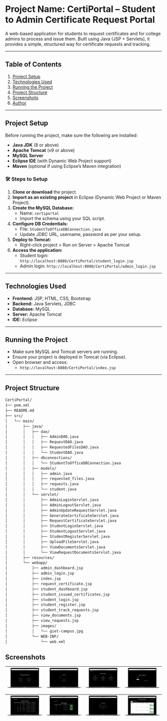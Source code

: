 # Project Name: **CertiPortal – Student to Admin Certificate Request Portal**

A web-based application for students to request certificates and for college admins to process and issue them. Built using Java (JSP + Servlets), it provides a simple, structured way for certificate requests and tracking.

---

## Table of Contents

1. [Project Setup](#project-setup)  
2. [Technologies Used](#technologies-used)  
3. [Running the Project](#running-the-project)  
4. [Project Structure](#project-structure)  
5. [Screenshots](#screenshots)  
6. [Author](#author)  

---

## Project Setup

Before running the project, make sure the following are installed:

- **Java JDK** (8 or above)
- **Apache Tomcat** (v9 or above)
- **MySQL Server**
- **Eclipse IDE** (with Dynamic Web Project support)
- **Maven** (optional if using Eclipse’s Maven integration)

### 🛠️ Steps to Setup

1. **Clone or download** the project.
2. **Import as an existing project** in Eclipse (Dynamic Web Project or Maven Project).
3. **Create the MySQL Database:**
   - Name: `certiportal`
   - Import the schema using your SQL script.
4. **Configure DB Credentials:**
   - File: `StudentToOfficeDBConnection.java`
   - Update JDBC URL, username, password as per your setup.
5. **Deploy to Tomcat:**
   - Right-click project > Run on Server > Apache Tomcat
6. **Access the application:**
   - Student login: `http://localhost:8080/CertiPortal/student_login.jsp`
   - Admin login: `http://localhost:8080/CertiPortal/admin_login.jsp`

---

## Technologies Used

- **Frontend:** JSP, HTML, CSS, Bootstrap
- **Backend:** Java Servlets, JDBC
- **Database:** MySQL
- **Server:** Apache Tomcat
- **IDE:** Eclipse

---

## Running the Project

- Make sure MySQL and Tomcat servers are running.
- Ensure your project is deployed in Tomcat (via Eclipse).
- Open browser and access:
  - `http://localhost:8080/CertiPortal/index.jsp`

---

## Project Structure

```bash
CertiPortal/
├── pom.xml
├── README.md
├── src/
│   └── main/
│       ├── java/
│       │   ├── dao/
│       │   │   ├── AdminDAO.java
│       │   │   ├── RequestDAO.java
│       │   │   ├── RequestedFilesDAO.java
│       │   │   └── StudentDAO.java
│       │   ├── dbconnections/
│       │   │   └── StudentToOfficeDBConnection.java
│       │   ├── models/
│       │   │   ├── admin.java
│       │   │   ├── requested_files.java
│       │   │   ├── requests.java
│       │   │   └── student.java
│       │   └── servlet/
│       │       ├── AdminLoginServlet.java
│       │       ├── AdminLogoutServlet.java
│       │       ├── AdminUpdateRequestServlet.java
│       │       ├── GenerateCertificateServlet.java
│       │       ├── RequestCertificateServlet.java
│       │       ├── StudentLoginServlet.java
│       │       ├── StudentLogoutServlet.java
│       │       ├── StudentRegisterServlet.java
│       │       ├── UploadFileServlet.java
│       │       ├── ViewDocumentsServlet.java
│       │       └── ViewRequestDocumentsServlet.java
│       ├── resources/
│       └── webapp/
│           ├── admin_dashboard.jsp
│           ├── admin_login.jsp
│           ├── index.jsp
│           ├── request_certificate.jsp
│           ├── student_dashboard.jsp
│           ├── student_issued_certificates.jsp
│           ├── student_login.jsp
│           ├── student_register.jsp
│           ├── student_track_requests.jsp
│           ├── view_documents.jsp
│           ├── view_requests.jsp
│           ├── images/
│           │   └── giet-campus.jpg
│           └── WEB-INF/
│               └── web.xml
```

## Screenshots

| ![Home page](./ScreenShots/1.png) | ![Student Login](./ScreenShots/2.png) | ![Student Dashboard](./ScreenShots/3.png) | ![Request Certidicate](./ScreenShots/4.png) |
| -------------------------------------- | -------------------------------------- | -------------------------------------- | -------------------------------------- |


| ![Track Certificates](./ScreenShots/5.png) | ![Issued Certifiactes](./ScreenShots/6.png) | ![Admin Login](./ScreenShots/7.png) | ![Admin Manage Requests](./ScreenShots/8.png) |
| -------------------------------------- | -------------------------------------- | -------------------------------------- | -------------------------------------- |

